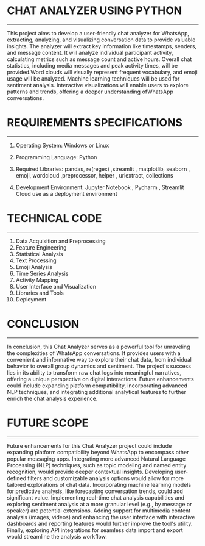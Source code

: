 #                                                                  CHAT ANALYZER USING PYTHON
______________________________________________________________________________________________________________________________________________________________
This project aims to develop a user-friendly chat analyzer for WhatsApp, extracting, analyzing, and visualizing conversation data to provide valuable insights. 
The analyzer will extract key information like timestamps, senders, and message content. It will analyze individual participant activity, calculating metrics 
such as message count and active hours. Overall chat statistics, including media messages and peak activity times, will be provided.Word clouds will visually
represent frequent vocabulary, and emoji usage will be analyzed. Machine learning techniques will be used for sentiment analysis. Interactive visualizations
will enable users to explore patterns and trends, offering a deeper understanding ofWhatsApp conversations.

#                                                                 REQUIREMENTS SPECIFICATIONS
________________________________________________________________________________________________________________________________________________________________
1. Operating System:     Windows or Linux

2. Programming Language:    Python

3. Required Libraries:    pandas, re(regex) ,streamlit , matplotlib, seaborn , emoji, wordcloud ,preprocessor, helper , urlextract, collections

4. Development Environment:   Jupyter Notebook , Pycharm , Streamlit Cloud use as a deployment environment


#                                                                 TECHNICAL CODE
_________________________________________________________________________________________________________________________________________________________________
1.  Data Acquisition and Preprocessing
2.  Feature Engineering
3.  Statistical Analysis
4.  Text Processing
5.  Emoji Analysis
6.  Time Series Analysis
7.  Activity Mapping
8.  User Interface and Visualization
9.  Libraries and Tools
10. Deployment

#                                                                 CONCLUSION
__________________________________________________________________________________________________________________________________________________________________
In conclusion, this Chat Analyzer serves as a powerful tool for unraveling the complexities of WhatsApp conversations. It provides users with a convenient and
informative way to explore their chat data, from individual behavior to overall group dynamics and sentiment. The project's success lies in its ability to transform
raw chat logs into meaningful narratives, offering a unique perspective on digital interactions. Future enhancements could include expanding platform compatibility, 
incorporating advanced NLP techniques, and integrating additional analytical features to further enrich the chat analysis experience.

#                                                                  FUTURE SCOPE
_____________________________________________________________________________________________________________________________________________________________________
Future enhancements for this Chat Analyzer project could include expanding platform compatibility beyond WhatsApp to encompass other popular messaging apps.
Integrating more advanced Natural Language Processing (NLP) techniques, such as topic modeling and named entity recognition, would provide deeper contextual insights. 
Developing user-defined filters and customizable analysis options would allow for more tailored explorations of chat data. Incorporating machine learning models for 
predictive analysis, like forecasting conversation trends, could add significant value. Implementing real-time chat analysis capabilities and exploring sentiment analysis 
at a more granular level (e.g., by message or speaker) are potential extensions. Adding support for multimedia content analysis (images, videos) and enhancing the user
interface with interactive dashboards and reporting features would further improve the tool's utility. Finally, exploring API integrations for seamless data import and
export would streamline the analysis workflow.                                                                                      
